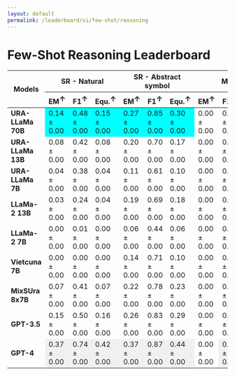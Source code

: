 ```yaml
---
layout: default
permalink: /leaderboard/vi/few-shot/reasoning
---
```

# Few-Shot Reasoning Leaderboard

<table class="table table-bordered table-sm w-100 dtHorizontalTable" cellspacing="0">
    <thead>
        <tr>
            <th rowspan="2" class="text-center align-middle"><b>Models</b></th>
            <th colspan="3" class="text-center"><b>SR - Natural</b></th>
            <th colspan="3" class="text-center"><b>SR - Abstract symbol</b></th>
            <th colspan="3" class="text-center"><b>MATH</b></th>
        </tr>
        <tr>
            <th class="text-center"><b>EM<span style="vertical-align: super;">↑</span></b></th>
            <th class="text-center"><b>F1<span style="vertical-align: super;">↑</span></b></th>
            <th class="text-center"><b>Equ.<span style="vertical-align: super;">↑</span></b></th>
            <th class="text-center"><b>EM<span style="vertical-align: super;">↑</span></b></th>
            <th class="text-center"><b>F1<span style="vertical-align: super;">↑</span></b></th>
            <th class="text-center"><b>Equ.<span style="vertical-align: super;">↑</span></b></th>
            <th class="text-center"><b>EM<span style="vertical-align: super;">↑</span></b></th>
            <th class="text-center"><b>F1<span style="vertical-align: super;">↑</span></b></th>
            <th class="text-center"><b>Equ.<span style="vertical-align: super;">↑</span></b></th>
        </tr>
    </thead>
    <tbody>
        <tr>
            <td class="text-center"><b>URA-LLaMa 70B</b></td>
            <td class="text-center" style="background-color: cyan;">0.14 ± 0.00</td>
            <td class="text-center" style="background-color: cyan;">0.48 ± 0.00</td>
            <td class="text-center" style="background-color: cyan;">0.15 ± 0.00</td>
            <td class="text-center" style="background-color: cyan;">0.27 ± 0.00</td>
            <td class="text-center" style="background-color: cyan;">0.85 ± 0.00</td>
            <td class="text-center" style="background-color: cyan;">0.30 ± 0.00</td>
            <td class="text-center">0.00 ± 0.00</td>
            <td class="text-center">0.00 ± 0.00</td>
            <td class="text-center">0.12 ± 0.02</td>
        </tr>
        <tr>
            <td class="text-center"><b>URA-LLaMa 13B</b></td>
            <td class="text-center">0.08 ± 0.00</td>
            <td class="text-center">0.42 ± 0.00</td>
            <td class="text-center">0.08 ± 0.00</td>
            <td class="text-center">0.20 ± 0.00</td>
            <td class="text-center">0.70 ± 0.00</td>
            <td class="text-center">0.17 ± 0.00</td>
            <td class="text-center">0.00 ± 0.00</td>
            <td class="text-center">0.00 ± 0.00</td>
            <td class="text-center">0.00 ± 0.01</td>
        </tr>
        <tr>
            <td class="text-center"><b>URA-LLaMa 7B</b></td>
            <td class="text-center">0.04 ± 0.00</td>
            <td class="text-center">0.38 ± 0.00</td>
            <td class="text-center">0.04 ± 0.00</td>
            <td class="text-center">0.11 ± 0.00</td>
            <td class="text-center">0.61 ± 0.00</td>
            <td class="text-center">0.10 ± 0.00</td>
            <td class="text-center">0.00 ± 0.00</td>
            <td class="text-center">0.00 ± 0.00</td>
            <td class="text-center">0.07 ± 0.01</td>
        </tr>
        <tr>
            <td class="text-center"><b>LLaMa-2 13B</b></td>
            <td class="text-center">0.03 ± 0.00</td>
            <td class="text-center">0.24 ± 0.00</td>
            <td class="text-center">0.04 ± 0.00</td>
            <td class="text-center">0.19 ± 0.00</td>
            <td class="text-center">0.69 ± 0.00</td>
            <td class="text-center">0.18 ± 0.00</td>
            <td class="text-center">0.00 ± 0.00</td>
            <td class="text-center">0.00 ± 0.00</td>
            <td class="text-center" style="background-color: cyan;">0.16 ± 0.02</td>
        </tr>
        <tr>
            <td class="text-center"><b>LLaMa-2 7B</b></td>
            <td class="text-center">0.00 ± 0.00</td>
            <td class="text-center">0.01 ± 0.00</td>
            <td class="text-center">0.00 ± 0.00</td>
            <td class="text-center">0.06 ± 0.00</td>
            <td class="text-center">0.44 ± 0.00</td>
            <td class="text-center">0.06 ± 0.00</td>
            <td class="text-center">0.00 ± 0.00</td>
            <td class="text-center">0.00 ± 0.00</td>
            <td class="text-center">0.11 ± 0.01</td>
        </tr>
        <tr>
            <td class="text-center"><b>Vietcuna 7B</b></td>
            <td class="text-center">0.00 ± 0.00</td>
            <td class="text-center">0.00 ± 0.00</td>
            <td class="text-center">0.00 ± 0.00</td>
            <td class="text-center">0.14 ± 0.00</td>
            <td class="text-center">0.71 ± 0.00</td>
            <td class="text-center">0.10 ± 0.00</td>
            <td class="text-center">0.00 ± 0.00</td>
            <td class="text-center">0.00 ± 0.00</td>
            <td class="text-center">0.01 ± 0.00</td>
        </tr>
        <tr>
            <td class="text-center"><b>MixSUra 8x7B</b></td>
            <td class="text-center">0.07 ± 0.00</td>
            <td class="text-center">0.41 ± 0.00</td>
            <td class="text-center">0.07 ± 0.00</td>
            <td class="text-center">0.22 ± 0.00</td>
            <td class="text-center">0.78 ± 0.00</td>
            <td class="text-center">0.23 ± 0.00</td>
            <td class="text-center">0.00 ± 0.00</td>
            <td class="text-center">0.00 ± 0.00</td>
            <td class="text-center">0.00 ± 0.00</td>
        </tr>
        <tr>
            <td class="text-center"><b>GPT-3.5</b></td>
            <td class="text-center">0.15 ± 0.00</td>
            <td class="text-center">0.50 ± 0.00</td>
            <td class="text-center">0.16 ± 0.00</td>
            <td class="text-center">0.26 ± 0.00</td>
            <td class="text-center">0.83 ± 0.00</td>
            <td class="text-center">0.29 ± 0.00</td>
            <td class="text-center">0.00 ± 0.00</td>
            <td class="text-center">0.00 ± 0.00</td>
            <td class="text-center">0.62 ± 0.02</td>
        </tr>
        <tr>
            <td class="text-center"><b>GPT-4</b></td>
            <td class="text-center" style="background-color: #f0f0f0;">0.37 ± 0.00</td>
            <td class="text-center" style="background-color: #f0f0f0;">0.74 ± 0.00</td>
            <td class="text-center" style="background-color: #f0f0f0;">0.42 ± 0.00</td>
            <td class="text-center" style="background-color: #f0f0f0;">0.37 ± 0.00</td>
            <td class="text-center" style="background-color: #f0f0f0;">0.87 ± 0.00</td>
            <td class="text-center" style="background-color: #f0f0f0;">0.44 ± 0.00</td>
            <td class="text-center">0.00 ± 0.00</td>
            <td class="text-center" style="background-color: #f0f0f0;">0.01 ± 0.00</td>
            <td class="text-center" style="background-color: #f0f0f0;">0.65 ± 0.02</td>
        </tr>
    </tbody>
</table>
